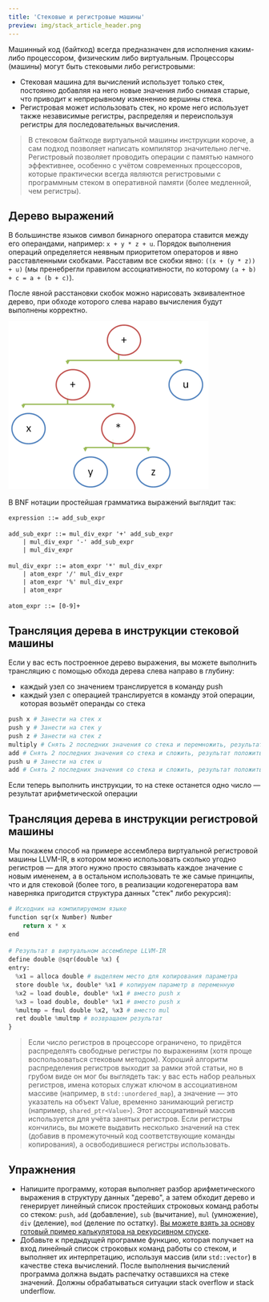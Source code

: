 ```yaml
---
title: 'Стековые и регистровые машины'
preview: img/stack_article_header.png
---
```


Машинный код (байткод) всегда предназначен для исполнения каким-либо процессором, физическим либо виртуальным. Процессоры (машины) могут быть стековыми либо регистровыми:

- Стековая машина для вычислений использует только стек, постоянно добавляя на него новые значения либо снимая старые, что приводит к непрерывному изменению вершины стека.
- Регистровая может использовать стек, но кроме него использует также независимые регистры, распределяя и переиспользуя регистры для последовательных вычисления.

> В стековом байткоде виртуальной машины инструкции короче, а сам подход позволяет написать компилятор значительно легче. Регистровый позволяет проводить операции с памятью намного эффективнее, особенно с учётом современных процессоров, которые практически всегда являются регистровыми с программным стеком в оперативной памяти (более медленной, чем регистры).

## Дерево выражений

В большинстве языков символ бинарного оператора ставится между его операндами, например: `x + y * z + u`. Порядок выполнения операций определяется неявным приоритетом операторов и явно расставленными скобками. Расставим все скобки явно: `((x + (y * z)) + u)` (мы пренебрегли правилом ассоциативности, по которому `(a + b) + c = a + (b + c)`).

После явной расстановки скобок можно нарисовать эквивалентное дерево, при обходе которого слева нараво вычисления будут выполнены корректно.

![Stack](img/binary_tree_to_stack.png)

В BNF нотации простейшая грамматика выражений выглядит так:

```
expression ::= add_sub_expr

add_sub_expr ::= mul_div_expr '+' add_sub_expr
    | mul_div_expr '-' add_sub_expr
    | mul_div_expr

mul_div_expr ::= atom_expr '*' mul_div_expr
    | atom_expr '/' mul_div_expr
    | atom_expr '%' mul_div_expr
    | atom_expr

atom_expr ::= [0-9]+
```

## Трансляция дерева в инструкции стековой машины

Если у вас есть построенное дерево выражения, вы можете выполнить трансляцию с помощью обхода дерева слева направо в глубину:

- каждый узел со значением транслируется в команду push
- каждый узел с операцией транслируется в команду этой операции, которая возьмёт операнды со стека

```python
push x # Занести на стек x
push y # Занести на стек y
push z # Занести на стек z
multiply # Снять 2 последних значения со стека и перемножить, результат положить в вершину
add # Снять 2 последних значения со стека и сложить, результат положить в вершину
push u # Занести на стек u
add # Снять 2 последних значения со стека и сложить, результат положить в вершину
```

Если теперь выполнить инструкции, то на стеке останется одно число — результат арифметической операции

## Трансляция дерева в инструкции регистровой машины

Мы покажем способ на примере ассемблера виртуальной регистровой машины LLVM-IR, в котором можно использовать сколько угодно регистров — для этого нужно просто связывать каждое значение с новым имененем, а в остальном использовать те же самые принципы, что и для стековой (более того, в реализации кодогенератора вам наверняка пригодится структура данных "стек" либо рекурсия):

```python
# Исходник на компилируемом языке
function sqr(x Number) Number
    return x * x
end

# Результат в виртуальном ассемблере LLVM-IR
define double @sqr(double %x) {
entry:
  %x1 = alloca double # выделяем место для копирования параметра
  store double %x, double* %x1 # копируем параметр в переменную
  %x2 = load double, double* %x1 # вместо push x
  %x3 = load double, double* %x1 # вместо push x
  %multmp = fmul double %x2, %x3 # вместо mul
  ret double %multmp # возвращаем результат
}
```

> Если число регистров в процессоре ограничено, то придётся распределять свободные регистры по выражениям (хотя проще воспользоваться стековым методом). Хороший алгоритм распределения регистров выходит за рамки этой статьи, но в грубом виде он мог бы выглядеть так: у вас есть набор реальных регистров, имена которых служат ключом в ассоциативном массиве (например, в `std::unordered_map`), а значение — это указатель на объект Value, временно занимающий регистр (например, `shared_ptr<Value>`). Этот ассоциативный массив используется для учёта занятых регистров. Если регистры кончились, вы можете выдавить несколько значений на стек (добавив в промежуточный код соответствующие команды копирования), а освободившиеся регистры использовать.

## Упражнения

- Напишите программу, которая выполняет разбор арифметического выражения в структуру данных "дерево", а затем обходит дерево и генерирует линейный список простейших строковых команд работы со стеком: `push`, `add` (добавление), `sub` (вычитание), `mul` (умножение), `div` (деление), `mod` (деление по остатку). [Вы можете взять за основу готовый пример калькулятора на рекурсивном спуске](/compilers/simple_recursive_parser.html).
- Добавьте к предыдущей программе функцию, которая получает на вход линейный список строковых команд работы со стеком, и выполняет их интерпретацию, используя массив (или `std::vector`) в качестве стека вычислений. После выполнения вычислений программа должна выдать распечатку оставшихся на стеке значений. Должны обрабатываться ситуации stack overflow и stack underflow.
